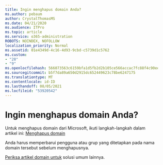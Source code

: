 ```yaml
---
title: Ingin menghapus domain Anda?
ms.author: pebaum
author: CrystalThomasMS
ms.date: 04/21/2020
ms.audience: ITPro
ms.topic: article
ms.service: o365-administration
ROBOTS: NOINDEX, NOFOLLOW
localization_priority: Normal
ms.assetid: 01e4349d-4c16-4d93-9cbd-c5739d1c5762
ms.custom:
- "28"
- "9"
ms.openlocfilehash: 566073563c6159bfa1d5fb2d2b105ce566accac7fc88f4c90ee1d8d41bbd061e
ms.sourcegitcommit: b5f7da89a650d2915dc652449623c78be6247175
ms.translationtype: MT
ms.contentlocale: id-ID
ms.lasthandoff: 08/05/2021
ms.locfileid: "53920542"
---
```

# <a name="trying-to-remove-your-domain"></a>Ingin menghapus domain Anda?

Untuk menghapus domain dari Microsoft, ikuti langkah-langkah dalam artikel ini: [Menghapus domain](https://docs.microsoft.com/microsoft-365/admin/get-help-with-domains/remove-a-domain)
  
Anda harus memperbarui pengguna atau grup yang ditetapkan pada nama domain tersebut sebelum menghapusnya.
  
[Periksa artikel domain untuk](https://docs.microsoft.com/microsoft-365/admin/get-help-with-domains/create-dns-records-at-any-dns-hosting-provider) solusi umum lainnya.
  